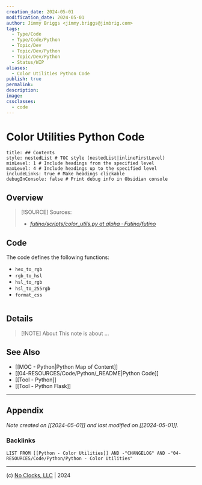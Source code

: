 ```yaml
---
creation_date: 2024-05-01
modification_date: 2024-05-01
author: Jimmy Briggs <jimmy.briggs@jimbrig.com>
tags:
  - Type/Code
  - Type/Code/Python
  - Topic/Dev
  - Topic/Dev/Python
  - Topic/Dev/Python
  - Status/WIP
aliases:
  - Color Utilities Python Code
publish: true
permalink:
description:
image:
cssclasses:
  - code
---
```


# Color Utilities Python Code

```table-of-contents
title: ## Contents 
style: nestedList # TOC style (nestedList|inlineFirstLevel)
minLevel: 1 # Include headings from the specified level
maxLevel: 4 # Include headings up to the specified level
includeLinks: true # Make headings clickable
debugInConsole: false # Print debug info in Obsidian console
```

## Overview

> [!SOURCE] Sources:
> - *[futino/scripts/color\_utils.py at alpha · Futino/futino](https://github.com/Futino/futino/blob/alpha/scripts/color_utils.py)*

## Code

The code defines the following functions:

- `hex_to_rgb`
- `rgb_to_hsl`
- `hsl_to_rgb`
- `hsl_to_255rgb`
- `format_css`



```python

```

## Details

> [!NOTE] About
> This note is about ...

## See Also

- [[MOC - Python|Python Map of Content]]
- [[04-RESOURCES/Code/Python/_README|Python Code]]
- [[Tool - Python]]
- [[Tool - Python Flask]]


***

## Appendix

*Note created on [[2024-05-01]] and last modified on [[2024-05-01]].*

### Backlinks

```dataview
LIST FROM [[Python - Color Utilities]] AND -"CHANGELOG" AND -"04-RESOURCES/Code/Python/Python - Color Utilities"
```

***

(c) [No Clocks, LLC](https://github.com/noclocks) | 2024